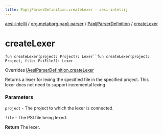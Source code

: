 ```yaml
---
title: PapljParserDefinition.createLexer - aesi-intellij
---
```


[aesi-intellij](../../index.html) / [org.metaborg.paplj.parser](../index.html) / [PapljParserDefinition](index.html) / [createLexer](.)

# createLexer

`fun createLexer(project: Project): Lexer``fun createLexer(project: Project, file: PsiFile?): Lexer`

Overrides [IAesiParserDefinition.createLexer](../-i-aesi-parser-definition/create-lexer.html)

Returns a lexer for lexing the specified file in the specified project.
This lexer does not need to support incremental lexing.

### Parameters

`project` - The project to which the lexer is connected.

`file` - The PSI file being lexed.

**Return**
The lexer.

